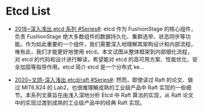 # Etcd List

- [2018~深入浅出 etcd 系列 #Series#](https://bbs.huaweicloud.com/blogs/104633): etcd 作为 FushionStage 的核心组件，负责 FushionStage 绝大多数组件的数据持久化、集群选举、状态同步等功能。作为如此重要的一个组件，我们需要深入地理解其架构设计和内部流程，唯有此，我们才能更好地使用 etcd。本文试图从整体框架到内部细化流程，对 etcd 的代码和设计进行解读，希望能对 etcd 的高可用方案、性能优化、安全加固等指导作用。etcd 简介 etcd 是一个分布式 ke...

- [2020~叉鸽-深入浅出 etcd/raft #Series#](http://blog.mrcroxx.com/posts/code-reading/etcdraft-made-simple/0-introduction/): 然而，即使读过 Raft 的论文、做过 MIT6.824 的 Lab2，也很难理解成熟的工业级产品中 Raft 实现的一些细节。本系列文章旨在由浅入深地分析 Etcd 中 Raft 算法的实现，从 Raft 论文中的实现过渡到成熟的工业级产品中的经典 Raft 实现。
